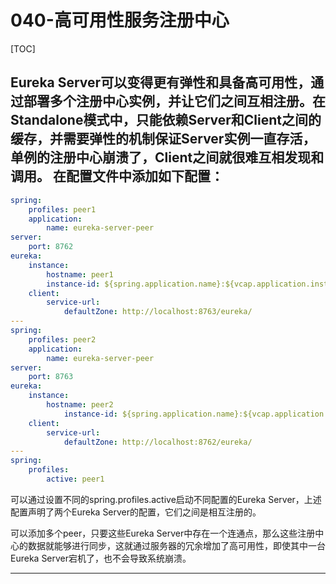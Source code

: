 # 040-高可用性服务注册中心

[TOC]

Eureka Server可以变得更有弹性和具备高可用性，通过部署多个注册中心实例，并让它们之间互相注册。在Standalone模式中，只能依赖Server和Client之间的缓存，并需要弹性的机制保证Server实例一直存活，单例的注册中心崩溃了，Client之间就很难互相发现和调用。
在配置文件中添加如下配置：
---

```yaml
spring:
    profiles: peer1
    application:
        name: eureka-server-peer
server:
    port: 8762
eureka:
    instance:
        hostname: peer1
        instance-id: ${spring.application.name}:${vcap.application.instance_id:$ {spring.application.instance_id:${random.value}}}
    client:
        service-url:
            defaultZone: http://localhost:8763/eureka/
---
spring:
    profiles: peer2
    application:
        name: eureka-server-peer
server:
    port: 8763
eureka:
    instance:
        hostname: peer2
            instance-id: ${spring.application.name}:${vcap.application.instance_id:$ {spring.application.instance_id:${random.value}}}
    client:
        service-url:
            defaultZone: http://localhost:8762/eureka/
---
spring:
    profiles:
        active: peer1


```

可以通过设置不同的spring.profiles.active启动不同配置的Eureka Server，上述配置声明了两个Eureka Server的配置，它们之间是相互注册的。

可以添加多个peer，只要这些Eureka Server中存在一个连通点，那么这些注册中心的数据就能够进行同步，这就通过服务器的冗余增加了高可用性，即使其中一台Eureka Server宕机了，也不会导致系统崩溃。




---